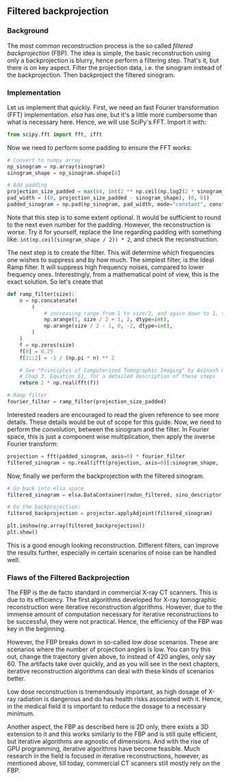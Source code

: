 Filtered backprojection
-----------------------

### Background

The most common reconstruction process is the so called _filtered backprojection_ (FBP). The idea is
simple, the basic reconstruction using only a backprojection is blurry, hence perform a filtering
step. That's it, but there is on key aspect. Filter the projection data, i.e. the sinogram instead
of the backprojection. Then backproject the filtered sinogram.

### Implementation

Let us implement that quickly. First, we need an fast Fourier transformation (FFT) implementation.
_elsa_ has one, but it's a little more cumbersome than what is necessary here. Hence, we will use
SciPy's FFT. Import it with:

```python
from scipy.fft import fft, ifft
```

Now we need to perform some padding to ensure the FFT works:

```python
# Convert to numpy array
np_sinogram = np.array(sinogram)
sinogram_shape = np_sinogram.shape[0]

# Add padding
projection_size_padded = max(64, int(2 ** np.ceil(np.log2(2 * sinogram_shape))))
pad_width = ((0, projection_size_padded - sinogram_shape), (0, 0))
padded_sinogram = np.pad(np_sinogram, pad_width, mode="constant", constant_values=0)
```

Note that this step is to some extent optional. It would be sufficient to round to the next even
number for the padding. However, the reconstruction is worse. Try it for yourself, replace the line
regarding padding with something like: `int(np.ceil(sinogram_shape / 2)) * 2`, and check the
reconstruction.

The next step is to create the filter. This will determine which frequencies one wishes to suppress
and by how much. The simplest filter, is the Ideal Ramp filter. It will suppress high frequency
noises, compared to lower frequency ones. Interestingly, from a mathematical point of view, this is
the exact solution. So let's create that

```python
def ramp_filter(size):
    n = np.concatenate(
        (
            # increasing range from 1 to size/2, and again down to 1, step size 2
            np.arange(1, size / 2 + 1, 2, dtype=int),
            np.arange(size / 2 - 1, 0, -2, dtype=int),
        )
    )
    f = np.zeros(size)
    f[0] = 0.25
    f[1::2] = -1 / (np.pi * n) ** 2

    # See "Principles of Computerized Tomographic Imaging" by Avinash C. Kak and Malcolm Slaney,
    # Chap 3. Equation 61, for a detailed description of these steps
    return 2 * np.real(fft(f))

# Ramp filter
fourier_filter = ramp_filter(projection_size_padded)
```

Interested readers are encouraged to read the given reference to see more details. These details
would be out of scope for this guide. Now, we need to perform the convolution, between the sinogram
and the filter. In Fourier space, this is just a component wise multiplication, then apply the
inverse Fourier transform:

```python
projection = fft(padded_sinogram, axis=0) * fourier_filter
filtered_sinogram = np.real(ifft(projection, axis=0)[:sinogram_shape, :])
```

Now, finally we perform the backprojection with the filtered sinogram.

```python
# Go back into elsa space
filtered_sinogram = elsa.DataContainer(radon_filtered, sino_descriptor)

# Do the backprojection:
filtered_backprojection = projector.applyAdjoint(filtered_sinogram)

plt.imshow(np.array(filtered_backprojection))
plt.show()
```

This is a good enough looking reconstruction. Different filters, can improve the results further,
especially in certain scenarios of noise can be handled well.

### Flaws of the Filtered Backprojection

The FBP is the de facto standard in commercial X-ray CT scanners. This is due to its efficiency. The
first algorithms developed for X-ray tomographic reconstruction were iterative reconstruction
algorithms. However, due to the immense amount of computation necessary for iterative reconstructions
to be successful, they were not practical. Hence, the efficiency of the FBP was key in the beginning.

However, the FBP breaks down in so-called _low dose_ scenarios. These are scenarios where the number
of projection angles is low. You can try this out, change the trajectory given above, to instead of
420 angles, only say 60. The artifacts take over quickly, and as you will see in the next chapters,
iterative reconstruction algorithms can deal with these kinds of scenarios better.

Low dose reconstruction is tremendously important, as high dosage of X-ray radiation is dangerous
and do has health risks associated with it. Hence, in the medical field it is important to reduce
the dosage to a necessary minimum.

Another aspect, the FBP as described here is 2D only, there exists a 3D extension to it and this
works similarly to the FBP and is still quite efficient, but iterative algorithms are agnostic of
dimensions. And with the rise of GPU programming, iterative algorithms have become feasible. Much
research in the field is focused in iterative reconstructions, however, as mentioned above, till
today, commercial CT scanners still mostly rely on the FBP.
